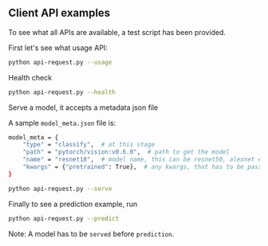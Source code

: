 ## Client API examples

To see what all APIs are available, a test script has been provided.

First let's see what usage API:

```bash
python api-request.py --usage
```

Health check

```bash
python api-request.py --health
```

Serve a model, it accepts a metadata json file

A sample `model_meta.json` file is:

```bash
model_meta = {
    "type" = "classify",  # at this stage 
    "path" = "pytorch/vision:v0.6.0",  # path to get the model
    "name" = "resnet18",  # model name, this can be resnet50, alexnet etc
    "kwargs" = {"pretrained": True},  # any kwargs, that has to be passed to to the model server
}
```

```bash
python api-request.py --serve
```

Finally to see a prediction example, run

```bash
python api-request.py --predict
```

Note: A model has to be `served` before `prediction`.
